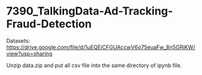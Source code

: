 # 7390_TalkingData-Ad-Tracking-Fraud-Detection

Datasets: https://drive.google.com/file/d/1uEQEiCFGUAccwV6o75euaFw_8n5GRiKW/view?usp=sharing

Unzip data.zip and put all csv file into the same directory of ipynb file.